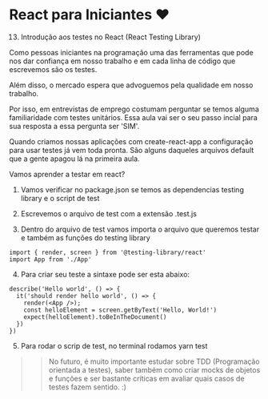 # React para Iniciantes ❤️

13) Introdução aos testes no React (React Testing Library)<br>

Como pessoas iniciantes na programação uma das ferramentas que pode nos dar confiança em nosso trabalho e em cada linha de código que escrevemos são os testes.

Além disso, o mercado espera que advoguemos pela qualidade em nosso trabalho.

Por isso, em entrevistas de emprego costumam perguntar se temos alguma familiaridade com testes unitários. Essa aula vai ser o seu passo incial para sua resposta a essa pergunta ser 'SIM'.

Quando criamos nossas aplicações com create-react-app a configuração para usar testes já vem toda pronta. São alguns daqueles arquivos default que a gente apagou lá na primeira aula.

Vamos aprender a testar em react?

1) Vamos verificar no package.json se temos as dependencias testing library e o script de test

2) Escrevemos o arquivo de test com a extensão .test.js

3) Dentro do arquivo de test vamos importa o arquivo que queremos testar e também as funções do testing library

```
import { render, screen } from '@testing-library/react'
import App from './App'
```

4) Para criar seu teste a sintaxe pode ser esta abaixo:

```
describe('Hello world', () => {
  it('should render hello world', () => {
    render(<App />);
    const helloElement = screen.getByText('Hello, World!')
    expect(helloElement).toBeInTheDocument()
  })
})
```

5) Para rodar o scrip de test, no terminal rodamos yarn test

>> No futuro, é muito importante estudar sobre TDD (Programação orientada a testes), saber também como criar mocks de objetos e funções e ser bastante críticas em avaliar quais casos de testes fazem sentido. :) 




